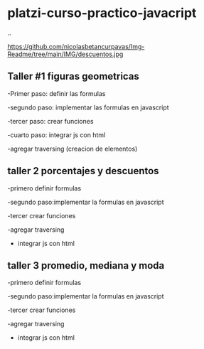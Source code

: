 # platzi-curso-practico-javacript

..

https://github.com/nicolasbetancurpavas/Img-Readme/tree/main/IMG/descuentos.jpg

## Taller #1 figuras geometricas

-Primer paso: definir las formulas

-segundo paso: implementar las formulas en javascript

-tercer paso: crear funciones

-cuarto paso: integrar js con html

-agregar traversing  (creacion de elementos)


## taller 2 porcentajes y descuentos 

-primero definir formulas

-segundo paso:implementar la formulas en javascript

-tercer crear funciones

-agregar traversing 

- integrar js con html

## taller 3 promedio, mediana y moda 

-primero definir formulas

-segundo paso:implementar la formulas en javascript

-tercer crear funciones

-agregar traversing 

- integrar js con html

